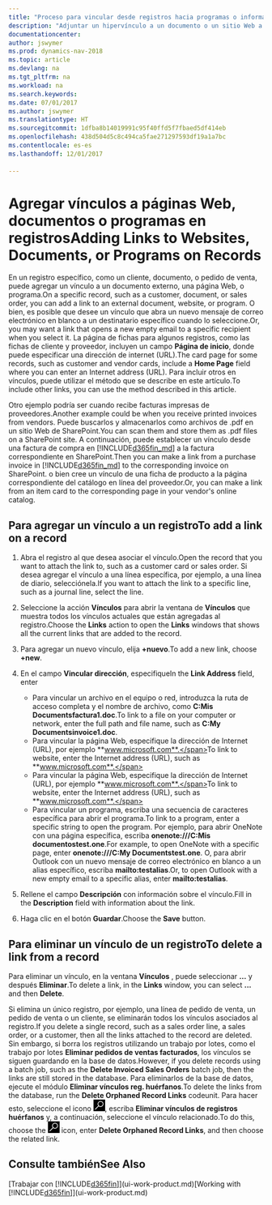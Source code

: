 ```yaml
---
title: "Proceso para vincular desde registros hacia programas o información externa"
description: "Adjuntar un hipervínculo a un documento o un sitio Web a un registro específico, como un documento de cliente."
documentationcenter: 
author: jswymer
ms.prod: dynamics-nav-2018
ms.topic: article
ms.devlang: na
ms.tgt_pltfrm: na
ms.workload: na
ms.search.keywords: 
ms.date: 07/01/2017
ms.author: jswymer
ms.translationtype: HT
ms.sourcegitcommit: 1dfba8b14019991c95f40ffd5f7fbaed5df414eb
ms.openlocfilehash: 438d504d5c8c494ca5fae271297593df19a1a7bc
ms.contentlocale: es-es
ms.lasthandoff: 12/01/2017

---
```

# <a name="adding-links-to-websites-documents-or-programs-on-records"></a><span data-ttu-id="7f2a7-103">Agregar vínculos a páginas Web, documentos o programas en registros</span><span class="sxs-lookup"><span data-stu-id="7f2a7-103">Adding Links to Websites, Documents, or Programs on Records</span></span>
<span data-ttu-id="7f2a7-104">En un registro específico, como un cliente, documento, o pedido de venta, puede agregar un vínculo a un documento externo, una página Web, o programa.</span><span class="sxs-lookup"><span data-stu-id="7f2a7-104">On a specific record, such as a customer, document, or sales order, you can add a link to an external document, website, or program.</span></span> <span data-ttu-id="7f2a7-105">O bien, es posible que desee un vínculo que abra un nuevo mensaje de correo electrónico en blanco a un destinatario específico cuando lo seleccione.</span><span class="sxs-lookup"><span data-stu-id="7f2a7-105">Or, you may want a link that opens a new empty email to a specific recipient when you select it.</span></span> <span data-ttu-id="7f2a7-106">La página de fichas para algunos registros, como las fichas de cliente y proveedor, incluyen un campo **Página de inicio**, donde puede especificar una dirección de internet (URL).</span><span class="sxs-lookup"><span data-stu-id="7f2a7-106">The card page for some records, such as customer and vendor cards, include a **Home Page** field where you can enter an Internet address (URL).</span></span> <span data-ttu-id="7f2a7-107">Para incluir otros en vínculos, puede utilizar el método que se describe en este artículo.</span><span class="sxs-lookup"><span data-stu-id="7f2a7-107">To include other links, you can use the method described in this article.</span></span>

<span data-ttu-id="7f2a7-108">Otro ejemplo podría ser cuando recibe facturas impresas de proveedores.</span><span class="sxs-lookup"><span data-stu-id="7f2a7-108">Another example could be when you receive printed invoices from vendors.</span></span> <span data-ttu-id="7f2a7-109">Puede buscarlos y almacenarlos como archivos de .pdf en un sitio Web de SharePoint.</span><span class="sxs-lookup"><span data-stu-id="7f2a7-109">You can scan them and store them as .pdf files on a SharePoint site.</span></span> <span data-ttu-id="7f2a7-110">A continuación, puede establecer un vínculo desde una factura de compra en [!INCLUDE[d365fin_md](includes/d365fin_md.md)] a la factura correspondiente en SharePoint.</span><span class="sxs-lookup"><span data-stu-id="7f2a7-110">Then you can make a link from a purchase invoice in [!INCLUDE[d365fin_md](includes/d365fin_md.md)] to the corresponding invoice on  SharePoint.</span></span> <span data-ttu-id="7f2a7-111">o bien cree un vínculo de una ficha de producto a la página correspondiente del catálogo en línea del proveedor.</span><span class="sxs-lookup"><span data-stu-id="7f2a7-111">Or, you can make a link from an item card to the corresponding page in your vendor's online catalog.</span></span>
  
## <a name="to-add-a-link-on-a-record"></a><span data-ttu-id="7f2a7-112">Para agregar un vínculo a un registro</span><span class="sxs-lookup"><span data-stu-id="7f2a7-112">To add a link on a record</span></span>   
  
1.  <span data-ttu-id="7f2a7-113">Abra el registro al que desea asociar el vínculo.</span><span class="sxs-lookup"><span data-stu-id="7f2a7-113">Open the record that you want to attach the link to, such as a customer card or sales order.</span></span> <span data-ttu-id="7f2a7-114">Si desea agregar el vínculo a una línea específica, por ejemplo, a una línea de diario, selecciónela.</span><span class="sxs-lookup"><span data-stu-id="7f2a7-114">If you want to attach the link to a specific line, such as a journal line, select the line.</span></span>  
  
2.  <span data-ttu-id="7f2a7-115">Seleccione la acción **Vínculos** para abrir la ventana de **Vínculos** que muestra todos los vínculos actuales que están agregadas al registro.</span><span class="sxs-lookup"><span data-stu-id="7f2a7-115">Choose the **Links** action to open the **Links** windows that shows all the current links that are added to the record.</span></span>

3. <span data-ttu-id="7f2a7-116">Para agregar un nuevo vínculo, elija **+nuevo**.</span><span class="sxs-lookup"><span data-stu-id="7f2a7-116">To add a new link, choose **+new**.</span></span> 
  
4.  <span data-ttu-id="7f2a7-117">En el campo **Vincular dirección**, especifique</span><span class="sxs-lookup"><span data-stu-id="7f2a7-117">In the **Link Address** field, enter</span></span>

    -   <span data-ttu-id="7f2a7-118">Para vincular un archivo en el equipo o red, introduzca la ruta de acceso completa y el nombre de archivo, como **C:Mis Documentsfactura1.doc**.</span><span class="sxs-lookup"><span data-stu-id="7f2a7-118">To link to a file on your computer or network, enter the full path and file name, such as  **C:My Documentsinvoice1.doc**.</span></span>
    -   <span data-ttu-id="7f2a7-119">Para vincular la página Web, especifique la dirección de Internet (URL), por ejemplo **www.microsoft.com**.</span><span class="sxs-lookup"><span data-stu-id="7f2a7-119">To link to website, enter the Internet address (URL), such as **www.microsoft.com**.</span></span> 
    -   <span data-ttu-id="7f2a7-120">Para vincular la página Web, especifique la dirección de Internet (URL), por ejemplo **www.microsoft.com**.</span><span class="sxs-lookup"><span data-stu-id="7f2a7-120">To link to website, enter the Internet address (URL), such as **www.microsoft.com**.</span></span> 
    -   <span data-ttu-id="7f2a7-121">Para vincular un programa, escriba una secuencia de caracteres específica para abrir el programa.</span><span class="sxs-lookup"><span data-stu-id="7f2a7-121">To link to a program, enter a specific string to open the program.</span></span> <span data-ttu-id="7f2a7-122">Por ejemplo, para abrir OneNote con una página específica, escriba **onenote:///C:Mis documentostest.one**.</span><span class="sxs-lookup"><span data-stu-id="7f2a7-122">For example, to open OneNote with a specific page, enter **onenote:///C:My Documentstest.one**.</span></span> <span data-ttu-id="7f2a7-123">O, para abrir Outlook con un nuevo mensaje de correo electrónico en blanco a un alias específico, escriba **mailto:testalias**.</span><span class="sxs-lookup"><span data-stu-id="7f2a7-123">Or, to open Outlook with a new empty email to a specific alias, enter **mailto:testalias**.</span></span>  
  
5.  <span data-ttu-id="7f2a7-124">Rellene el campo **Descripción** con información sobre el vínculo.</span><span class="sxs-lookup"><span data-stu-id="7f2a7-124">Fill in the **Description** field with information about the link.</span></span>  
  
6.  <span data-ttu-id="7f2a7-125">Haga clic en el botón **Guardar**.</span><span class="sxs-lookup"><span data-stu-id="7f2a7-125">Choose the **Save** button.</span></span>  
  
## <a name="to-delete-a-link-from-a-record"></a><span data-ttu-id="7f2a7-126">Para eliminar un vínculo de un registro</span><span class="sxs-lookup"><span data-stu-id="7f2a7-126">To delete a link from a record</span></span>  
  
<span data-ttu-id="7f2a7-127">Para eliminar un vínculo, en la ventana **Vínculos** , puede seleccionar **…** y después **Eliminar**.</span><span class="sxs-lookup"><span data-stu-id="7f2a7-127">To delete a link, in the **Links** window, you can select **...** and then **Delete**.</span></span>

<span data-ttu-id="7f2a7-128">Si elimina un único registro, por ejemplo, una línea de pedido de venta, un pedido de venta o un cliente, se eliminarán todos los vínculos asociados al registro.</span><span class="sxs-lookup"><span data-stu-id="7f2a7-128">If you delete a single record, such as a sales order line, a sales order, or a customer, then all the links attached to the record are deleted.</span></span> <span data-ttu-id="7f2a7-129">Sin embargo, si borra los registros utilizando un trabajo por lotes, como el trabajo por lotes **Eliminar pedidos de ventas facturados**, los vínculos se siguen guardando en la base de datos.</span><span class="sxs-lookup"><span data-stu-id="7f2a7-129">However, if you delete records using a batch job, such as the **Delete Invoiced Sales Orders** batch job, then the links are still stored in the database.</span></span> <span data-ttu-id="7f2a7-130">Para eliminarlos de la base de datos, ejecute el módulo **Eliminar vínculos reg. huérfanos**.</span><span class="sxs-lookup"><span data-stu-id="7f2a7-130">To delete the links from the database, run the **Delete Orphaned Record Links** codeunit.</span></span> <span data-ttu-id="7f2a7-131">Para hacer esto, seleccione el icono ![Buscar página o informe](media/ui-search/search_small.png "icono Buscar página o informe"), escriba **Eliminar vínculos de registros huérfanos** y, a continuación, seleccione el vínculo relacionado.</span><span class="sxs-lookup"><span data-stu-id="7f2a7-131">To do this, choose the ![Search for Page or Report](media/ui-search/search_small.png "Search for Page or Report icon") icon, enter **Delete Orphaned Record Links**, and then choose the related link.</span></span>   
  
<!-- ### To run delete orphaned record links  
  
1.  Choose the ![Search for Page or Report](media/ui-search/search_small.png "Search for Page or Report icon") icon, enter **Data Deletion**, and then choose the related link.  
  
2.  On the **Data Deletion** page, choose **Tasks**, and then choose **Delete Orphaned Record Links**.  -->
  
## <a name="see-also"></a><span data-ttu-id="7f2a7-132">Consulte también</span><span class="sxs-lookup"><span data-stu-id="7f2a7-132">See Also</span></span>  
<span data-ttu-id="7f2a7-133">[Trabajar con [!INCLUDE[d365fin](includes/d365fin_md.md)]](ui-work-product.md)</span><span class="sxs-lookup"><span data-stu-id="7f2a7-133">[Working with [!INCLUDE[d365fin](includes/d365fin_md.md)]](ui-work-product.md)</span></span>  
